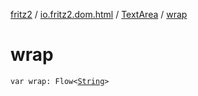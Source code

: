[fritz2](../../index.md) / [io.fritz2.dom.html](../index.md) / [TextArea](index.md) / [wrap](./wrap.md)

# wrap

`var wrap: Flow<`[`String`](https://kotlinlang.org/api/latest/jvm/stdlib/kotlin/-string/index.html)`>`